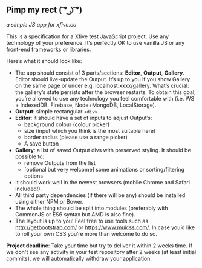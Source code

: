 ## Pimp my rect ( ͡° ͜ʖ ͡°)
_a simple JS app for xfive.co_

This is a specification for a Xfive test JavaScript project. Use any technology of your preference. It’s perfectly OK to use vanilla JS or any front-end frameworks or libraries.

Here’s what it should look like:

* The app should consist of 3 parts/sections: **Editor**, **Output**, **Gallery**. Editor should live-update the Output. It’s up to you if you show Gallery on the same page or under e.g. localhost:xxxx/gallery. What’s crucial: the gallery’s state persists after the browser restarts. To obtain this goal, you’re allowed to use any technology you feel comfortable with (i.e. WS + IndexedDB, Firebase, Node+MongoDB, LocalStorage).
* **Output**: simple rectangular `<div>`
* **Editor**: it should have a set of inputs to adjust Output’s:
  * background colour (colour picker)
  * size (input which you think is the most suitable here)
  * border radius (please use a range picker)
  * A save button
* **Gallery**: a list of saved Output divs with preserved styling. It should be possible to:
  * remove Outputs from the list
  * [optional but very welcome] some animations or sorting/filtering options
* It should work well in the newest browsers (mobile Chrome and Safari included!).
* All third party dependencies (if there will be any) should be installed using either NPM or Bower.
* The whole thing should be split into modules (preferably with CommonJS or ES6 syntax but AMD is also fine).
* The layout is up to you! Feel free to use tools such as http://getbootstrap.com/ or https://www.muicss.com/. In case you’d like to roll your own CSS you’re more than welcome to do so.

**Project deadline**: Take your time but try to deliver it within 2 weeks time. If we don't see any activity in your test repository after 2 weeks (at least initial commits), we will automatically withdraw your application.